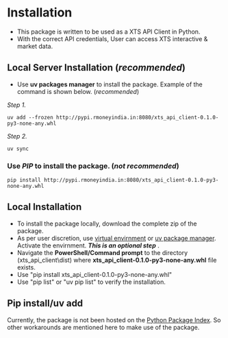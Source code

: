 # Installation

* This package is written to be used as a XTS API Client in Python.
* With the correct API credentials, User can access XTS interactive & market data.

## Local Server Installation (_recommended_)

* Use __uv packages manager__ to install the package. Example of the command is shown below. (_recommended_)

_Step 1._ 
```
uv add --frozen http://pypi.rmoneyindia.in:8080/xts_api_client-0.1.0-py3-none-any.whl
```
_Step 2._
```
uv sync
```
### Use _PIP_ to install the package. (_not recommended_)
```
pip install http://pypi.rmoneyindia.in:8080/xts_api_client-0.1.0-py3-none-any.whl
```

## Local Installation

* To install the package locally, download the complete zip of the package.
* As per user discretion, use [virtual envirnment](https://docs.python.org/3/library/venv.html) or [uv package manager](https://docs.astral.sh/uv/). Activate the envirnment. ___This is an optional step___ .
* Navigate the __PowerShell/Command prompt__ to the directory (xts_api_client\dist) where __xts_api_client-0.1.0-py3-none-any.whl__ file exists.
* Use "pip install xts_api_client-0.1.0-py3-none-any.whl"
* Use "pip list" or "uv pip list" to verify the installation.

## Pip install/uv add
Currently, the package is not been hosted on the [Python Package Index](https://pypi.org/). So other workarounds are mentioned here to make use of the package.
